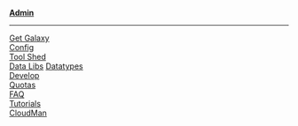 <div class="linkbox trim-p">

**[Admin](/admin/)**

---

[Get Galaxy](/admin/get-galaxy/)  
[Config](/admin/config/)  
[Tool Shed](/toolshed/)  
[Data Libs](/data-libraries/)
[Datatypes](/admin/datatypes/)  
[Develop](/develop/)  
[Quotas](/admin/disk-quotas/)  
[FAQ](/admin/faq/)  
[Tutorials](/admin/training/)  
[CloudMan](/cloudman/)  

</div>
